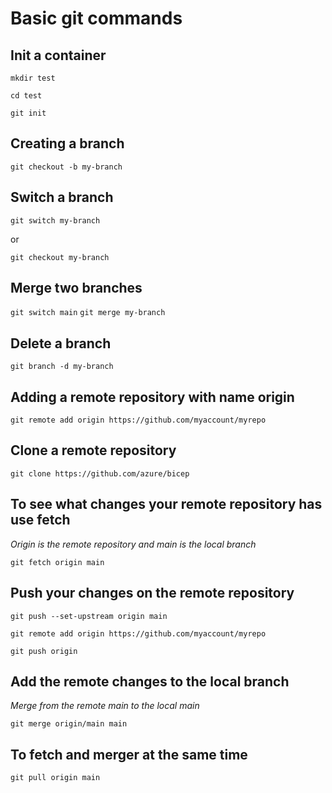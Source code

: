 
# Basic git commands

## Init a container  

`mkdir test`

`cd test`

`git init`

## Creating a branch

`git checkout -b my-branch`

## Switch a branch

`git switch my-branch`

or

`git checkout my-branch`

## Merge two branches

`git switch main`
`git merge my-branch`

## Delete a branch

`git branch -d my-branch`

## Adding a remote repository with name origin

`git remote add origin https://github.com/myaccount/myrepo`

## Clone a remote repository

`git clone https://github.com/azure/bicep`

## To see what changes your remote repository has use fetch

*Origin is the remote repository and main is the local branch*

`git fetch origin main`

## Push your changes on the remote repository

`git push --set-upstream origin main`

`git remote add origin https://github.com/myaccount/myrepo`

`git push origin`

## Add the remote changes to the local branch
*Merge from the remote main to the local main*

`git merge origin/main main`

## To fetch and merger at the same time

`git pull origin main`